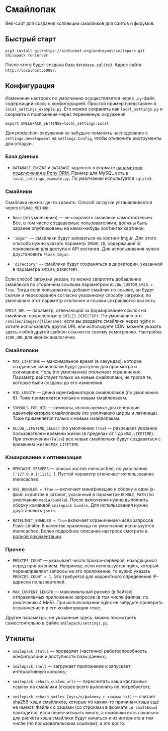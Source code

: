 Смайлопак
=========

Веб-сайт для создания коллекции смайликов для сайтов и форумов.

## Быстрый старт

```
pip3 install git+https://bitbucket.org/andreymal/smilepack.git
smilepack runserver
```

После этого будет создана база `database.sqlite3`. Адрес сайта `http://localhost:5000/`.


## Конфигурация

Изменение настроек по умолчанию осуществляется через `.py`-файл, содержащий класс с конфигурацией. Простой пример представлен в `local_settings_example.py`. Его можно сохранить как `local_settings.py` и скормить в приложение через переменную окружения:

```
export SMILEPACK_SETTINGS=local_settings.Local
```

Для production-окружения не забудьте поменять наследование с `settings.Development` на `settings.Config`, чтобы отключить инструменты для отладки.


### База данных

* `DATABASE_ENGINE` и `DATABASE` задаются в формате [параметров подключения в Pony ORM](http://doc.ponyorm.com/database.html#database-providers). Пример для MySQL есть в `local_settings_example.py`. По умолчанию используется `sqlite3`.


### Смайлики

Смайлики нужно где-то хранить. Способ загрузки устанавливается через `UPLOAD_METHOD`:

* `None` (по умолчанию) — не сохранять смайлики самостоятельно. Все, в том числе создаваемые пользователями, должны быть заранее опубликованы на каких-нибудь хостингах картинок.

* `'imgur'` — смайлики будут заливаться на хостинг Imgur. Для этого способа нужно указать параметр `IMGUR_ID`, содержащий id приложения для доступа к API хостинга. Для использования нужно доустановить `Flask-Imgur`.

* `'directory'` — смайлики будут сохраняться в директории, указанной в параметре `SMILES_DIRECTORY`.

Если способ загрузки указан, то можно запретить добавление смайликов по сторонним ссылкам параметром `ALLOW_CUSTOM_URLS = True`. Тогда если пользователь добавит смайлик по ссылке, он будет скачан и пересохранён согласно указанному способу загрузки; по умолчанию этот параметр отключен и ссылки сохраняются как есть.

`SMILE_URL` — параметр, отвечающий за формирование ссылок на смайлики, сохранённые в `SMILES_DIRECTORY`. По умолчанию это `/smiles/images/{filename}`; если вы раздаёте смайлики через nginx и хотите использовать другой URL или используете CDN, можете указать здесь любой другой шаблон ссылки по своему усмотрению. Настройка `ICON_URL` для иконок аналогична.


### Смайлопаки

* `MAX_LIFETIME` — максимальное время (в секундах), которое созданные смайлопаки будут доступны для просмотра и скачивания. Ноль (по умолчанию) отключает ограничение. Параметр действует только на новые смайлопаки, не трогая те, которые были созданы до его изменения.

* `HID_LENGTH` — длина идентификаторов смайлопаков (по умолчанию 6). Тоже применяется только к новым смайлопакам.

* `SYMBOLS_FOR_HID` — символы, используемые для генерации идентификаторов смайлопаков (по умолчанию цифры и латиница). Тоже применяется только к новым смайлопакам.

* `ALLOW_LIFETIME_SELECT` (по умолчанию `True`) — разрешает указание пользователем времени жизни (в пределах от 1 до `MAX_LIFETIME`). При отключении (`False`) все новые смайлопаки будут создаваться с временем жизни `MAX_LIFETIME`.


### Кэширование и оптимизация

* `MEMCACHE_SERVERS` — список хостов memcached, по умолчанию `['127.0.0.1:11211']`. Пустой параметр отключает использование memcached.

* `USE_BUNDLER = True` — включает минификацию и сборку в один js-файл скриптов в каталог, указанный в параметре `BUNDLE_PATH` (по умолчанию `media/bundle`). После включения нужно выполнить сборку командой `smilepack bundle`. Для использования нужно доустановить `jsmin`.

* `RATELIMIT_ENABLED = True` включает ограничение числа запросов Flask-Limiter. В качестве хранилища по умолчанию используется memcached. Более подробное описание настроек смотрите в [родной документации](https://flask-limiter.readthedocs.org/en/stable/).


### Прочее

* `PROXIES_COUNT` — указывает число прокси-серверов, находящимся перед приложением. Например, если используется nginx, который перенаправляет запросы на это приложение, то нужно указать `PROXIES_COUNT = 1`. Это требуется для корректного определения IP-адресов пользователей.

* `MAX_CONTENT_LENGTH` — максимальный размер (в байтах) отправляемых приложению запросов (в том числе файлов; по умолчанию 4 МиБ). При использовании nginx не забудьте проверить ограничение и в его конфигурации тоже.

Другие параметры, не указанные здесь, можно посмотреть самостоятельно в файле `smilepack/settings.py`.


## Утилиты

* `smilepack status` — проверяет (частично) работоспособность конфигурации и доступность базы данных;

* `smilepack shell` — загружает приложение и запускает интерактивную консоль;

* `smilepack rehash_custom_urls` — пересчитать хэши кастомных ссылок на смайлики (скорее всего выполнять не потребуется);

* `smilepack rehash_smiles [путь/к/файлику_с_хэшами.txt]` — считает sha256-хэши смайликов, которые по каким-то причинам хэша ещё не имеют. Файлик с хэшами (со строками в формате `id sha256sum`) пригодится, если пересчитывать много, а смайлики есть локально: для расчёта хэша смайлики будут качаться и из интернета в том числе (по пользовательским ссылкам), а это долго.
